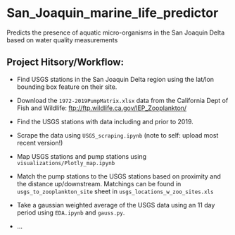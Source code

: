 # San_Joaquin_marine_life_predictor
Predicts the presence of aquatic micro-organisms in the San Joaquin Delta based on water quality measurements


## Project Hitsory/Workflow:

- Find USGS stations in the San Joaquin Delta region using the lat/lon bounding box feature on their site.

- Download the `1972-2019PumpMatrix.xlsx` data from the California Dept of Fish and Wildlife: ftp://ftp.wildlife.ca.gov/IEP_Zooplankton/

- Find the USGS stations with data including and prior to 2019.

- Scrape the data using `USGS_scraping.ipynb` (note to self: upload most recent version!)

- Map USGS stations and pump stations using `visualizations/Plotly_map.ipynb`

- Match the pump stations to the USGS stations based on proximity and the distance up/downstream. Matchings can be found in `usgs_to_zooplankton_site` sheet in `usgs_locations_w_zoo_sites.xls`

- Take a gaussian weighted average of the USGS data using an 11 day period using `EDA.ipynb` and `gauss.py`.

- ...
